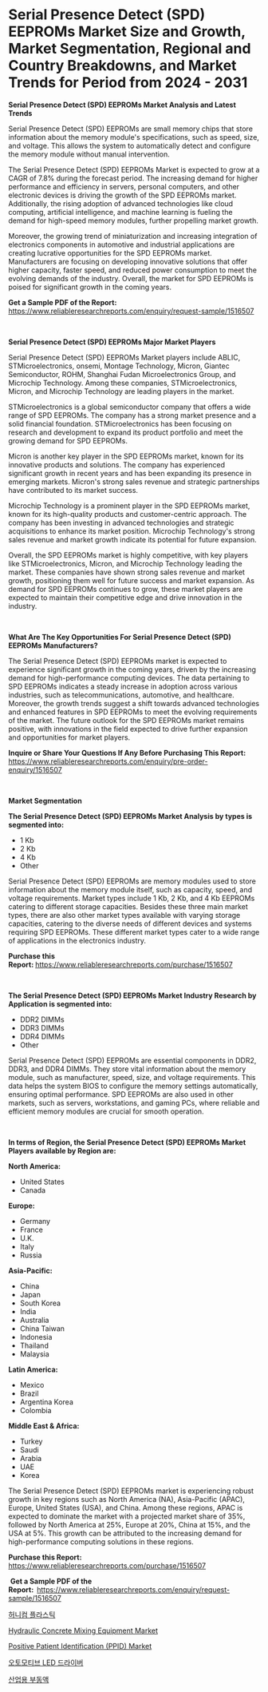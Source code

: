 <p><h1>Serial Presence Detect (SPD) EEPROMs Market Size and Growth, Market Segmentation, Regional and Country Breakdowns, and Market Trends for Period from 2024 -  2031</h1></p><p><strong>Serial Presence Detect (SPD) EEPROMs Market Analysis and Latest Trends</strong></p>
<p><p>Serial Presence Detect (SPD) EEPROMs are small memory chips that store information about the memory module's specifications, such as speed, size, and voltage. This allows the system to automatically detect and configure the memory module without manual intervention.</p><p>The Serial Presence Detect (SPD) EEPROMs Market is expected to grow at a CAGR of 7.8% during the forecast period. The increasing demand for higher performance and efficiency in servers, personal computers, and other electronic devices is driving the growth of the SPD EEPROMs market. Additionally, the rising adoption of advanced technologies like cloud computing, artificial intelligence, and machine learning is fueling the demand for high-speed memory modules, further propelling market growth.</p><p>Moreover, the growing trend of miniaturization and increasing integration of electronics components in automotive and industrial applications are creating lucrative opportunities for the SPD EEPROMs market. Manufacturers are focusing on developing innovative solutions that offer higher capacity, faster speed, and reduced power consumption to meet the evolving demands of the industry. Overall, the market for SPD EEPROMs is poised for significant growth in the coming years.</p></p>
<p><strong>Get a Sample PDF of the Report:&nbsp;</strong> <a href="https://www.reliableresearchreports.com/enquiry/request-sample/1516507">https://www.reliableresearchreports.com/enquiry/request-sample/1516507</a></p>
<p>&nbsp;</p>
<p><strong>Serial Presence Detect (SPD) EEPROMs Major Market Players</strong></p>
<p><p>Serial Presence Detect (SPD) EEPROMs Market players include ABLIC, STMicroelectronics, onsemi, Montage Technology, Micron, Giantec Semiconductor, ROHM, Shanghai Fudan Microelectronics Group, and Microchip Technology. Among these companies, STMicroelectronics, Micron, and Microchip Technology are leading players in the market.</p><p>STMicroelectronics is a global semiconductor company that offers a wide range of SPD EEPROMs. The company has a strong market presence and a solid financial foundation. STMicroelectronics has been focusing on research and development to expand its product portfolio and meet the growing demand for SPD EEPROMs.</p><p>Micron is another key player in the SPD EEPROMs market, known for its innovative products and solutions. The company has experienced significant growth in recent years and has been expanding its presence in emerging markets. Micron's strong sales revenue and strategic partnerships have contributed to its market success.</p><p>Microchip Technology is a prominent player in the SPD EEPROMs market, known for its high-quality products and customer-centric approach. The company has been investing in advanced technologies and strategic acquisitions to enhance its market position. Microchip Technology's strong sales revenue and market growth indicate its potential for future expansion.</p><p>Overall, the SPD EEPROMs market is highly competitive, with key players like STMicroelectronics, Micron, and Microchip Technology leading the market. These companies have shown strong sales revenue and market growth, positioning them well for future success and market expansion. As demand for SPD EEPROMs continues to grow, these market players are expected to maintain their competitive edge and drive innovation in the industry.</p></p>
<p>&nbsp;</p>
<p><strong>What Are The Key Opportunities For Serial Presence Detect (SPD) EEPROMs Manufacturers?</strong></p>
<p><p>The Serial Presence Detect (SPD) EEPROMs market is expected to experience significant growth in the coming years, driven by the increasing demand for high-performance computing devices. The data pertaining to SPD EEPROMs indicates a steady increase in adoption across various industries, such as telecommunications, automotive, and healthcare. Moreover, the growth trends suggest a shift towards advanced technologies and enhanced features in SPD EEPROMs to meet the evolving requirements of the market. The future outlook for the SPD EEPROMs market remains positive, with innovations in the field expected to drive further expansion and opportunities for market players.</p></p>
<p><strong>Inquire or Share Your Questions If Any Before Purchasing This Report:</strong> <a href="https://www.reliableresearchreports.com/enquiry/pre-order-enquiry/1516507">https://www.reliableresearchreports.com/enquiry/pre-order-enquiry/1516507</a></p>
<p>&nbsp;</p>
<p><strong>Market Segmentation</strong></p>
<p><strong>The Serial Presence Detect (SPD) EEPROMs Market Analysis by types is segmented into:</strong></p>
<p><ul><li>1 Kb</li><li>2 Kb</li><li>4 Kb</li><li>Other</li></ul></p>
<p><p>Serial Presence Detect (SPD) EEPROMs are memory modules used to store information about the memory module itself, such as capacity, speed, and voltage requirements. Market types include 1 Kb, 2 Kb, and 4 Kb EEPROMs catering to different storage capacities. Besides these three main market types, there are also other market types available with varying storage capacities, catering to the diverse needs of different devices and systems requiring SPD EEPROMs. These different market types cater to a wide range of applications in the electronics industry.</p></p>
<p><strong>Purchase this Report:&nbsp;</strong><a href="https://www.reliableresearchreports.com/purchase/1516507">https://www.reliableresearchreports.com/purchase/1516507</a></p>
<p>&nbsp;</p>
<p><strong>The Serial Presence Detect (SPD) EEPROMs Market Industry Research by Application is segmented into:</strong></p>
<p><ul><li>DDR2 DIMMs</li><li>DDR3 DIMMs</li><li>DDR4 DIMMs</li><li>Other</li></ul></p>
<p><p>Serial Presence Detect (SPD) EEPROMs are essential components in DDR2, DDR3, and DDR4 DIMMs. They store vital information about the memory module, such as manufacturer, speed, size, and voltage requirements. This data helps the system BIOS to configure the memory settings automatically, ensuring optimal performance. SPD EEPROMs are also used in other markets, such as servers, workstations, and gaming PCs, where reliable and efficient memory modules are crucial for smooth operation.</p></p>
<p>&nbsp;</p>
<p><strong>In terms of Region, the Serial Presence Detect (SPD) EEPROMs Market Players available by Region are:</strong></p>
<p>
    <p> <strong> North America: </strong>
        <ul>
            <li>United States</li>
            <li>Canada</li>
        </ul>
        </p> 
    <p> <strong> Europe: </strong>
        <ul>
            <li>Germany</li>
            <li>France</li>
            <li>U.K.</li>
            <li>Italy</li>
            <li>Russia</li>
        </ul>
        </p> 
    <p> <strong> Asia-Pacific: </strong>
        <ul>
            <li>China</li>
            <li>Japan</li>
            <li>South Korea</li>
            <li>India</li>
            <li>Australia</li>
            <li>China Taiwan</li>
            <li>Indonesia</li>
            <li>Thailand</li>
            <li>Malaysia</li>
        </ul>
        </p> 
    <p> <strong> Latin America: </strong>
        <ul>
            <li>Mexico</li>
            <li>Brazil</li>
            <li>Argentina Korea</li>
            <li>Colombia</li>
        </ul>
        </p> 
    <p> <strong> Middle East & Africa: </strong>
        <ul>
            <li>Turkey</li>
            <li>Saudi</li>
            <li>Arabia</li>
            <li>UAE</li>
            <li>Korea</li>
        </ul>
    </p>
    </p>
<p><p>The Serial Presence Detect (SPD) EEPROMs market is experiencing robust growth in key regions such as North America (NA), Asia-Pacific (APAC), Europe, United States (USA), and China. Among these regions, APAC is expected to dominate the market with a projected market share of 35%, followed by North America at 25%, Europe at 20%, China at 15%, and the USA at 5%. This growth can be attributed to the increasing demand for high-performance computing solutions in these regions.</p></p>
<p><strong>Purchase this Report: </strong><a href="https://www.reliableresearchreports.com/purchase/1516507">https://www.reliableresearchreports.com/purchase/1516507</a></p>
<p>&nbsp;<strong>Get a Sample PDF of the Report:&nbsp;&nbsp;</strong><a href="https://www.reliableresearchreports.com/enquiry/request-sample/1516507">https://www.reliableresearchreports.com/enquiry/request-sample/1516507</a></p>
<p><strong></strong></p>
<p><p><a href="https://github.com/JeromeRtyau89966/Market-Research-Report-List-1/blob/main/846486513518.md">허니컴 플라스틱</a></p><p><a href="https://www.linkedin.com/pulse/hydraulic-concrete-mixing-equipment-market-research-report-kdgvc?trackingId=zexSdpmSmEu%2B1yJuJgmq%2Fw%3D%3D">Hydraulic Concrete Mixing Equipment Market</a></p><p><a href="https://www.linkedin.com/pulse/positive-patient-identification-ppid-market-provides-detailed-5hsjc?trackingId=iug3L7i77gbzIiDUJID%2Byw%3D%3D">Positive Patient Identification (PPID) Market</a></p><p><a href="https://medium.com/@duculucescu2022/%EC%9E%90%EB%8F%99%EC%B0%A8-led-%EB%93%9C%EB%9D%BC%EC%9D%B4%EB%B2%84-%EC%8B%9C%EC%9E%A5-%EC%84%B1%EA%B3%B5%EC%A0%81%EC%9D%B8-%EB%B9%84%EC%A6%88%EB%8B%88%EC%8A%A4-%EC%A0%84%EB%9E%B5%EC%9D%98-%ED%95%B5%EC%8B%AC-%EC%98%88%EC%B8%A1-2031%EB%85%84%EA%B9%8C%EC%A7%80-b6a74460b8ac">오토모티브 LED 드라이버</a></p><p><a href="https://github.com/TimmyMann6767/Market-Research-Report-List-1/blob/main/901257713517.md">산업용 부동액</a></p></p>